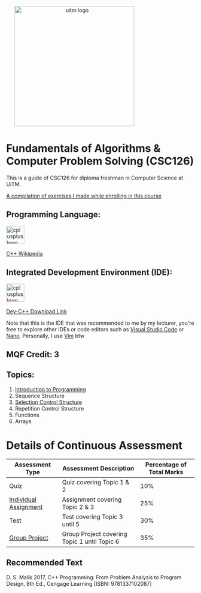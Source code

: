 <div align="center">
  <img src="https://upload.wikimedia.org/wikipedia/en/7/74/Universiti_Teknologi_MARA_logo.svg" height="320" alt="uitm logo"  />
  <img width="137" />
</div>

# Fundamentals of Algorithms & Computer Problem Solving (CSC126)

This is a guide of CSC126 for diploma freshman in Computer Science at UiTM.

[A compilation of exercises I made while enrolling in this course](https://github.com/shahxvi/uitm-cdcs110/tree/753e856f2000413dace510ed333f83134b6dca26/CSC126)

## Programming Language:
<div align="left">
  <img src="https://cdn.jsdelivr.net/gh/devicons/devicon/icons/cplusplus/cplusplus-original.svg" height="48" alt="cplusplus logo"  />
  <img width="48" />
</div>

[C++ Wikipedia](https://en.wikipedia.org/wiki/C++)

## Integrated Development Environment (IDE): 
<div align="left">
  <img src="https://bloodshed.net/data/_uploaded/image/blddevcpp.png" height="48" alt="cplusplus logo"  />
  <img width="48" />
</div>

[Dev-C++ Download Link](https://sourceforge.net/projects/orwelldevcpp/files/Setup%20Releases/Dev-Cpp%205.11%20TDM-GCC%204.9.2%20Setup.exe/download)

Note that this is the IDE that was recommended to me by my lecturer, you're free to explore other IDEs or code editors such as [Visual Studio Code](https://code.visualstudio.com) or [Nano](https://www.nano-editor.org/). Personally, I use [Vim](https://www.vim.org/) btw



## MQF Credit: 3

## Topics:
1. [Introduction to Programming](https://github.com/shahxvi/uitm-cdcs110/blob/753e856f2000413dace510ed333f83134b6dca26/CSC126/W2%20Introduction/Topic%201%20(Slides).pdf)
2. Sequence Structure
3. [Selection Control Structure](https://github.com/shahxvi/uitm-cdcs110/blob/3e63f2c1952c54615f486af1f1bc632712503fa1/CSC126/W5%20%232%20Selection%20Lab%20Module%201/00.%20Selection%20Control%20Structures.pdf)
4. Repetition Control Structure
5. Functions
6. Arrays

# Details of Continuous Assessment

| Assessment Type       | Assessment Description                       | Percentage of Total Marks |
| --------------------- | -------------------------------------------- | ------------------------- |
| Quiz                  | Quiz covering Topic 1 & 2                    | 10%                       |
| [Individual Assignment](https://github.com/shahxvi/uitm-cdcs110/tree/753e856f2000413dace510ed333f83134b6dca26/CSC126/W7%20%232%20Assessment%202%20-%20Individual%20Assignment) | Assignment covering Topic 2 & 3              | 25%                       |
| Test                  | Test covering Topic 3 until 5                | 30%                       |
| [Group Project](https://github.com/shahxvi/csc126-group-project)         | Group Project covering Topic 1 until Topic 6 | 35%                       |



## Recommended Text
D. S. Malik 2017, C++ Programming: From Problem Analysis to Program Design, 8th Ed., Cengage Learning [ISBN: 9781337102087]

